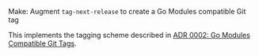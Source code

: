 Make: Augment `tag-next-release` to create a Go Modules compatible Git tag

This implements the tagging scheme described in
[ADR 0002: Go Modules Compatible Git Tags].

[ADR 0002: Go Modules Compatible Git Tags]:
  docs/adr/0002-go-modules-compatible-git-tags.md
